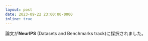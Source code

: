 ```yaml
---
layout: post
date: 2023-09-22 23:00:00-0000
inline: true
---
```


論文が**NeurIPS** (Datasets and Benchmarks track)に採択されました。

